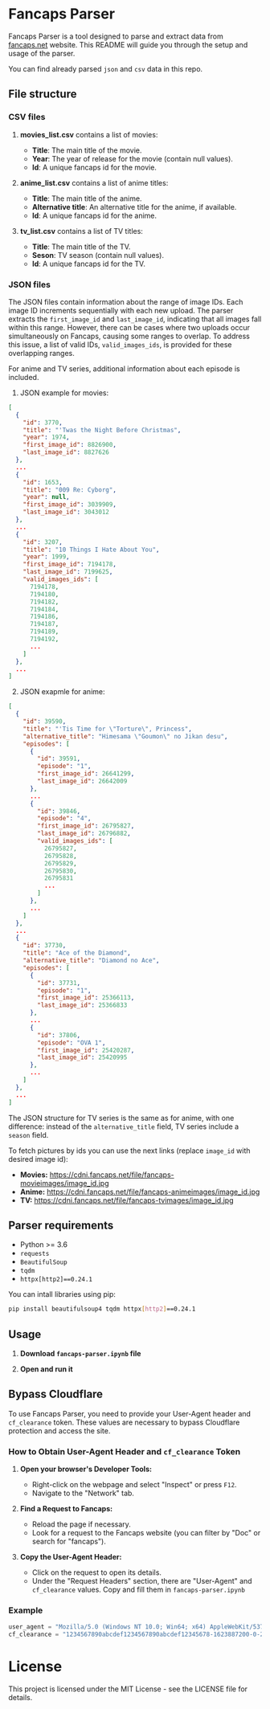 # Fancaps Parser

Fancaps Parser is a tool designed to parse and extract data from [fancaps.net](https://fancaps.net/) website. This README will guide you through the setup and usage of the parser.

You can find already parsed `json` and `csv` data in this repo.

## File structure

### CSV files

1. **movies_list.csv** contains a list of movies:
    * **Title**: The main title of the movie.
    * **Year**: The year of release for the movie (contain null values).
    * **Id**: A unique fancaps id for the movie.

2. **anime_list.csv** contains a list of anime titles:
    * **Title**: The main title of the anime.
    * **Alternative title**: An alternative title for the anime, if available.
    * **Id**: A unique fancaps id for the anime.

3. **tv_list.csv** contains a list of TV titles:
    * **Title**: The main title of the TV.
    * **Seson**: TV season (contain null values).
    * **Id**: A unique fancaps id for the TV.

### JSON files

The JSON files contain information about the range of image IDs. Each image ID increments sequentially with each new upload. The parser extracts the `first_image_id` and `last_image_id`, indicating that all images fall within this range. However, there can be cases where two uploads occur simultaneously on Fancaps, causing some ranges to overlap. To address this issue, a list of valid IDs, `valid_images_ids`, is provided for these overlapping ranges.

For anime and TV series, additional information about each episode is included.

1. JSON example for movies:

```json
[
  {
    "id": 3770,
    "title": "'Twas the Night Before Christmas",
    "year": 1974,
    "first_image_id": 8826900,
    "last_image_id": 8827626
  },
  ...
  {
    "id": 1653,
    "title": "009 Re: Cyborg",
    "year": null,
    "first_image_id": 3039909,
    "last_image_id": 3043012
  },
  ...
  {
    "id": 3207,
    "title": "10 Things I Hate About You",
    "year": 1999,
    "first_image_id": 7194178,
    "last_image_id": 7199625,
    "valid_images_ids": [
      7194178,
      7194180,
      7194182,
      7194184,
      7194186,
      7194187,
      7194189,
      7194192,
      ...
    ]
  },
  ...
]
```

2. JSON exapmle for anime:

```json
[
  {
    "id": 39590,
    "title": "'Tis Time for \"Torture\", Princess",
    "alternative_title": "Himesama \"Goumon\" no Jikan desu",
    "episodes": [
      {
        "id": 39591,
        "episode": "1",
        "first_image_id": 26641299,
        "last_image_id": 26642009
      },
      ...
      {
        "id": 39846,
        "episode": "4",
        "first_image_id": 26795827,
        "last_image_id": 26796882,
        "valid_images_ids": [
          26795827,
          26795828,
          26795829,
          26795830,
          26795831
          ...
        ]
      },
      ...
    ]
  },
  ...
  {
    "id": 37730,
    "title": "Ace of the Diamond",
    "alternative_title": "Diamond no Ace",
    "episodes": [
      {
        "id": 37731,
        "episode": "1",
        "first_image_id": 25366113,
        "last_image_id": 25366833
      },
      ...
      {
        "id": 37806,
        "episode": "OVA 1",
        "first_image_id": 25420287,
        "last_image_id": 25420995
      },
      ...
    ]
  },
  ...
]
```

The JSON structure for TV series is the same as for anime, with one difference: instead of the `alternative_title` field, TV series include a `season` field.

To fetch pictures by ids you can use the next links (replace `image_id` with desired image id):
* **Movies:** https://cdni.fancaps.net/file/fancaps-movieimages/image_id.jpg
* **Anime:** https://cdni.fancaps.net/file/fancaps-animeimages/image_id.jpg
* **TV:** https://cdni.fancaps.net/file/fancaps-tvimages/image_id.jpg

## Parser requirements

* Python >= 3.6
* `requests`
* `BeautifulSoup`
* `tqdm`
* `httpx[http2]==0.24.1`

You can intall libraries using pip:
```sh
pip install beautifulsoup4 tqdm httpx[http2]==0.24.1
```

## Usage

1. **Download `fancaps-parser.ipynb` file**

2. **Open and run it**

## Bypass Cloudflare

To use Fancaps Parser, you need to provide your User-Agent header and `cf_clearance` token. These values are necessary to bypass Cloudflare protection and access the site.

### How to Obtain User-Agent Header and `cf_clearance` Token

1. **Open your browser's Developer Tools:**
    - Right-click on the webpage and select "Inspect" or press `F12`.
    - Navigate to the "Network" tab.

2. **Find a Request to Fancaps:**
    - Reload the page if necessary.
    - Look for a request to the Fancaps website (you can filter by "Doc" or search for "fancaps").

3. **Copy the User-Agent Header:**
    - Click on the request to open its details.
    - Under the "Request Headers" section, there are "User-Agent" and `cf_clearance` values. Copy and fill them in `fancaps-parser.ipynb`

### Example

```python
user_agent = "Mozilla/5.0 (Windows NT 10.0; Win64; x64) AppleWebKit/537.36 (KHTML, like Gecko) Chrome/91.0.4472.124 Safari/537.36"
cf_clearance = "1234567890abcdef1234567890abcdef12345678-1623887200-0-250"
```

# License

This project is licensed under the MIT License - see the LICENSE file for details.
